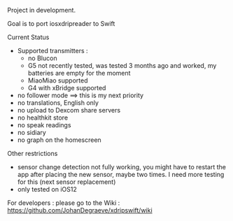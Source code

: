 Project in development.

Goal is to port iosxdripreader to Swift

Current Status
- Supported transmitters :
    - no Blucon
    - G5 not recently tested, was tested 3 months ago and worked, my batteries are empty for the moment
    - MiaoMiao supported
    - G4 with xBridge supported
- no follower mode ==> this is my next priority
- no translations, English only
- no upload to Dexcom share servers
- no healthkit store
- no speak readings
- no sidiary
- no graph on the homescreen

Other restrictions
- sensor change detection not fully working, you might have to restart the app after placing the new sensor, maybe two times. I need more testing for this (next sensor replacement)
- only tested on iOS12

For developers : please go to the Wiki : https://github.com/JohanDegraeve/xdripswift/wiki
